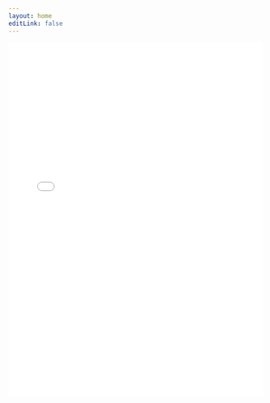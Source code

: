```yaml
---
layout: home
editLink: false
---
```


<div style="margin:0px;padding:0px;overflow:hidden;height:50em">
<iframe src="/codbex-sample-vitepress/swagger/swagger.html" frameborder="0" style="overflow:hidden;height:100%;width:100%" height="100%" width="100%"></iframe>
</div>